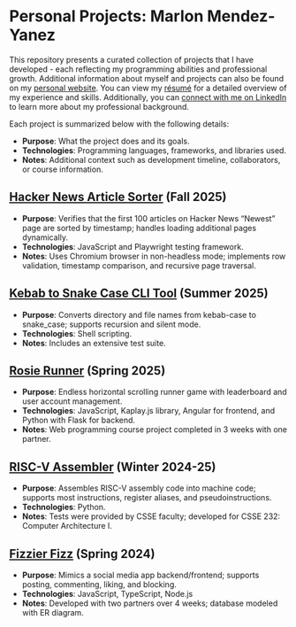# Personal Projects: Marlon Mendez-Yanez

This repository presents a curated collection of projects that I have developed - each reflecting my programming abilities and 
professional growth. Additional information about myself and projects can also be found on my 
[personal website](https://rhit-mendezm.github.io/). You can view my [résumé](./Marlon%20O.%20Mendez-Yanez%20-%20Resume.pdf) 
for a detailed overview of my experience and skills. Additionally, you can 
[connect with me on LinkedIn](https://www.linkedin.com/in/marlon-mendez-yanez) to learn more about my professional background.

Each project is summarized below with the following details:
* **Purpose**: What the project does and its goals.
* **Technologies**: Programming languages, frameworks, and libraries used.
* **Notes**: Additional context such as development timeline, collaborators, or course information.

## [Hacker News Article Sorter](./playwright_test) (Fall 2025)

* **Purpose**: Verifies that the first 100 articles on Hacker News “Newest” page are sorted by timestamp; 
handles loading additional pages dynamically.
* **Technologies**: JavaScript and Playwright testing framework.
* **Notes**: Uses Chromium browser in non-headless mode; implements row validation, timestamp comparison, and recursive page traversal.

## [Kebab to Snake Case CLI Tool](./kebab_to_snake_case_cli_tool) (Summer 2025)

* **Purpose**: Converts directory and file names from kebab-case to snake_case; supports recursion and silent mode.
* **Technologies**: Shell scripting.
* **Notes**: Includes an extensive test suite.

## [Rosie Runner](https://github.com/rhit-csse280/final-project-s25_107) (Spring 2025)

* **Purpose**: Endless horizontal scrolling runner game with leaderboard and user account management.
* **Technologies**: JavaScript, Kaplay.js library, Angular for frontend, and Python with Flask for backend.
* **Notes**: Web programming course project completed in 3 weeks with one partner.

## [RISC-V Assembler](./risc_v_assembler) (Winter 2024-25)

* **Purpose**: Assembles RISC-V assembly code into machine code; supports most instructions, register aliases, and pseudoinstructions.
* **Technologies**: Python.
* **Notes**: Tests were provided by CSSE faculty; developed for CSSE 232: Computer Architecture I.

## [Fizzier Fizz](./database_connectivity) (Spring 2024)

* **Purpose**: Mimics a social media app backend/frontend; supports posting, commenting, liking, and blocking.
* **Technologies**: JavaScript, TypeScript, Node.js
* **Notes**: Developed with two partners over 4 weeks; database modeled with ER diagram.

